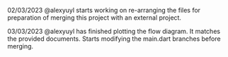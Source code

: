 02/03/2023
@alexyuyl starts working on re-arranging the files for preparation of merging this project with an external project.

03/03/2023
@alexyuyl has finished plotting the flow diagram. It matches the provided documents. Starts modifying the main.dart branches before merging.
